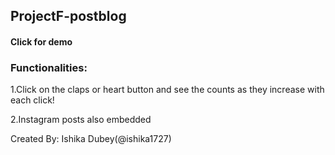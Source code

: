 ## ProjectF-postblog

#### Click for demo

### Functionalities:
1.Click on the claps or heart button and see the counts as they increase with each click!

2.Instagram posts also embedded

Created By:
Ishika Dubey(@ishika1727)
